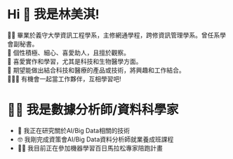 # Hi 👋 我是林美淇!                                                                                                                                                               
👩‍🎓 畢業於義守大學資訊工程學系，主修網通學程，跨修資訊管理學系。曾任系學會副秘書。                                                                                                     
🧡 個性積極、細心、喜愛助人，且擅於觀察。                                                                                                                                     
🧐 喜愛實作和學習，尤其是科技和生物醫學方面。                                                                                                                                         
🙏 期望能做出結合科技和醫療的產品或技術，將興趣和工作結合。                                                                                                                             
🧑‍🤝‍🧑 有機會一起當工作夥伴，互相學習吧! 

# 👩‍💻 我是數據分析師/資料科學家 
- 🔭 我正在研究關於AI/Big Data相關的技術                                                                                                                                             
- 🤓 我剛完成資策會AI/Big Data資料分析師就業養成班課程                                                                                                                                 
- 🏃‍♀️ 我目前正在參加機器學習百日馬拉松專家陪跑計畫
<!--
**LinMeiChi/LinMeiChi** is a ✨ _special_ ✨ repository because its `README.md` (this file) appears on your GitHub profile.




Here are some ideas to get you started:

- 🔭 I’m currently working on ...
- 🌱 I’m currently learning ...
- 👯 I’m looking to collaborate on ...
- 🤔 I’m looking for help with ...
- 💬 Ask me about ...
- 📫 How to reach me: ...
- 😄 Pronouns: ...
- ⚡ Fun fact: ...
-->
